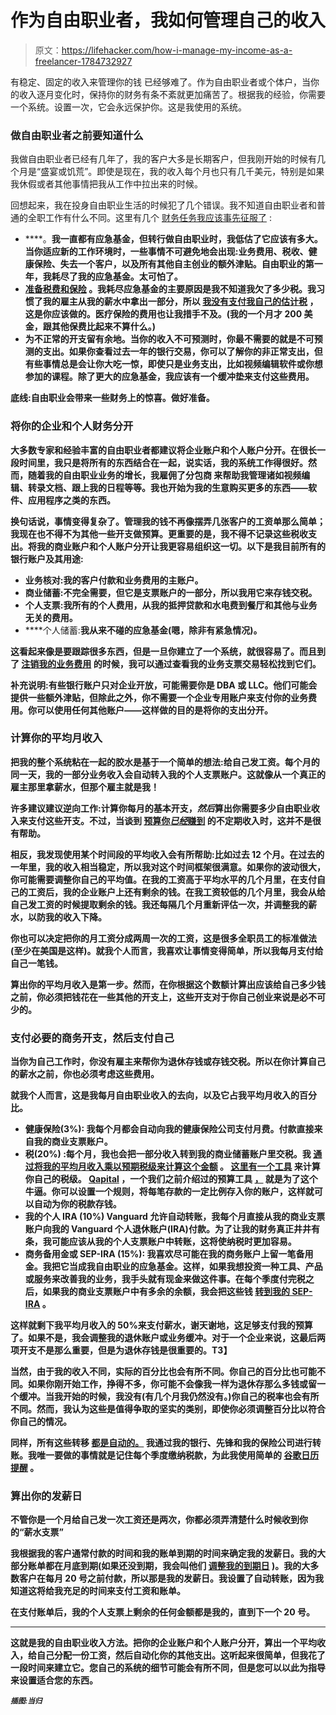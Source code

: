 # 作为自由职业者，我如何管理自己的收入

> 原文：<https://lifehacker.com/how-i-manage-my-income-as-a-freelancer-1784732927>

有稳定、固定的收入来管理你的钱 已经够难了。作为自由职业者或个体户，当你的收入逐月变化时，保持你的财务有条不紊就更加痛苦了。根据我的经验，你需要一个系统。设置一次，它会永远保护你。这是我使用的系统。



### 做自由职业者之前要知道什么

我做自由职业者已经有几年了，我的客户大多是长期客户，但我刚开始的时候有几个月是“盛宴或饥荒”。即使是现在，我的收入每个月也只有几千美元，特别是如果我休假或者其他事情把我从工作中拉出来的时候。

回想起来，我在投身自由职业生活的时候犯了几个错误。我不知道自由职业者和普通的全职工作有什么不同。这里有几个 [财务任务我应该事先征服了](http://lifehacker.com/how-to-to-better-manage-your-freelance-income-1530335057) :

*   [](http://twocents.lifehacker.com/double-your-emergency-fund-if-you-plan-to-be-self-emplo-1781924606)****。**我一直都有应急基金，但转行做自由职业时，我低估了它应该有多大。当你适应新的工作环境时，一些事情不可避免地会出现:业务费用、税收、健康保险、失去一个客户，以及所有其他自主创业的额外津贴。自由职业的第一年，我耗尽了我的应急基金。太可怕了。**
*   **[**准备税费和保险**](http://twocents.lifehacker.com/what-you-should-know-about-taxes-when-youre-a-freelance-1679003868) **。我耗尽应急基金的主要原因是我不知道我欠了多少税。我习惯了我的雇主从我的薪水中拿出一部分，所以 [我没有支付我自己的估计税](http://lifehacker.com/pay-your-estimated-taxes-online-268406) ，这是你应该做的。医疗保险的费用也让我措手不及。(我的一个月才 200 美金，跟其他保费比起来不算什么。)****
*   **为不正常的开支留有余地。当你的收入不可预测时，你最不需要的就是不可预测的支出。如果你查看过去一年的银行交易，你可以了解你的非正常支出，但有些事情总是会让你大吃一惊，即使只是业务支出，比如视频编辑软件或你想参加的课程。除了更大的应急基金，我应该有一个缓冲垫来支付这些费用。**

**底线:自由职业会带来一些财务上的惊喜。做好准备。**

### **将你的企业和个人财务分开**

**大多数专家和经验丰富的自由职业者都建议将企业账户和个人账户分开。在很长一段时间里，我只是将所有的东西结合在一起，说实话，我的系统工作得很好。然而，随着我的自由职业业务的增长，我雇佣了分包商 来帮助我管理诸如视频编辑、转录文档、跟上我的日程等等。我也开始为我的生意购买更多的东西——软件、应用程序之类的东西。**

**换句话说，事情变得复杂了。管理我的钱不再像摆弄几张客户的工资单那么简单；我现在也不得不为其他一些开支做预算。更重要的是，我不得不记录这些税收支出。将我的商业账户和个人账户分开让我更容易组织这一切。以下是我目前所有的银行账户及其用途:**

*   ****业务核对**:我的客户付款和业务费用的主账户。**
*   **商业储蓄:不完全需要，但它是支票账户的一部分，所以我用它来存钱交税。**
*   **个人支票:我所有的个人费用，从我的抵押贷款和水电费到餐厅和其他与业务无关的费用。**
*   ****个人储蓄:**我从来不碰的应急基金(嗯，除非有紧急情况)。**

**这看起来像是要跟踪很多东西，但是一旦你建立了一个系统，就很容易了。而且到了 [注销我的业务费用](https://lifehacker.com/eight-tax-deductions-you-shouldnt-overlook-when-you-fil-1769840542) 的时候，我可以通过查看我的业务支票交易轻松找到它们。** 

**补充说明:有些银行账户只对企业开放，可能需要你是 DBA 或 LLC。他们可能会提供一些额外津贴，但除此之外，你不需要一个企业专用账户来支付你的业务费用。你可以使用任何其他账户——这样做的目的是将你的支出分开。**

### **计算你的平均月收入**

**把我的整个系统粘在一起的胶水是基于一个简单的想法:给自己发工资。每个月的同一天，我的一部分业务收入会自动转入我的个人支票账户。这就像从一个真正的雇主那里拿薪水，但那个雇主就是我！**

**许多建议建议逆向工作:计算你每月的基本开支，*然后*算出你需要多少自由职业收入来支付这些开支。不过，当谈到 [预算你*已经*赚到](https://lifehacker.com/how-to-budget-when-you-dont-have-a-regular-paycheck-510000279) 的不定期收入时，这并不是很有帮助。**

**相反，我发现使用某个时间段的平均收入会有所帮助:比如过去 12 个月。在过去的一年里，我的收入相当稳定，所以我对这个时间框架很满意。如果你的波动很大，你可能需要调整你自己的平均值。在我的工资高于平均水平的几个月里，在支付自己的工资后，我的企业账户上还有剩余的钱。在我工资较低的几个月里，我会从给自己发工资的时候提取剩余的钱。我还每隔几个月重新评估一次，并调整我的薪水，以防我的收入下降。**

**你也可以决定把你的月工资分成两周一次的工资，这是很多全职员工的标准做法(至少在美国是这样)。就我个人而言，我喜欢让事情变得简单，所以我每月支付给自己一笔钱。** 

**算出你的平均月收入是第一步。然而，在你根据这个数额计算出应该给自己多少钱之前，你必须把钱花在一些其他的开支上，这些开支对于你自己创业来说是必不可少的。** 

### **支付必要的商务开支，然后支付自己**

**当你为自己工作时，你没有雇主来帮你为退休存钱或存钱交税。所以在你计算自己的薪水之前，你也必须考虑这些费用。**

**就我个人而言，这是我每月自由职业收入的去向，以及它占我平均月收入的百分比。** 

*   **健康保险(3%): 我每个月都会自动向我的健康保险公司支付月费。付款直接来自我的商业支票账户。**
*   ****税(20%)** :每个月，我也会把一部分收入转到我的商业储蓄账户里交税。我 [通过将我的平均月收入乘以预期税级来计算这个金额](http://lifehacker.com/how-do-you-set-aside-estimated-tax-payments-5050085) 。 [这里有一个工具](https://www.taxact.com/tools/tax-bracket-calculator.asp) 来计算你自己的税级。
    [Qapital](https://www.qapital.com/) ，一个我们之前介绍过的预算工具 [，](http://twocents.lifehacker.com/qapital-boosts-your-savings-goals-with-the-power-of-aut-1775769618) 就是为了这个牛逼。你可以设置一个规则，将每笔存款的一定比例存入你的账户，这样就可以自动为你的税款存钱。** 
*   ****我的个人 IRA (10%)** Vanguard 允许自动转账，我每个月直接从我的商业支票账户向我的 Vanguard 个人退休账户(IRA)付款。为了让我的财务真正井井有条，我可能应该从我的个人支票账户中转账，这将使纳税时更加容易。** 
*   **商务备用金或 SEP-IRA (15%): 我喜欢尽可能在我的商务账户上留一笔备用金。我把它当成我自由职业的应急基金。这样，如果我想投资一种工具、产品或服务来改善我的业务，我手头就有现金来做这件事。在每个季度付完税之后，如果我的商业支票账户中有多余的余额，我会把这些钱 [转到我的 SEP-IRA](http://twocents.lifehacker.com/a-basic-guide-to-retirement-plans-when-your-employer-do-1657644936) 。**

**这样就剩下我平均月收入的 50%来支付薪水，谢天谢地，这足够支付我的预算了。如果不是，我会调整我的退休账户或业务缓冲。对于一个企业来说，这最后两项开支不是那么重要，但是为退休存钱是很重要的。T3】**

**当然，由于我的收入不同，实际的百分比也会有所不同。你自己的百分比也可能不同。如果你刚开始工作，挣得不多，你可能不会像我一样为退休存那么多钱或留一个缓冲。当我开始的时候，我没有(有几个月我仍然没有。)你自己的税率也会有所不同。然而，我认为这些是值得争取的坚实的类别，即使你必须调整百分比以符合你自己的情况。**

**同样，所有这些转移 [都是自动的。](https://lifehacker.com/how-to-automate-your-finances-and-save-money-explained-1723625611) 我通过我的银行、先锋和我的保险公司进行转账。我唯一要做的事情就是记住每个季度缴纳税款，为此我使用简单的 [谷歌日历提醒](http://lifehacker.com/set-google-calendar-alerts-to-gentle-reminder-mode-for-5490237) 。**

### **算出你的发薪日**

**不管你是一个月给自己发一次工资还是两次，你都必须弄清楚什么时候收到你的“薪水支票”**

**我根据我的客户通常付款的时间和我的账单到期的时间来确定我的发薪日。我的大部分账单都在月底到期(如果还没到期，我会叫他们 [调整我的到期日](http://twocents.lifehacker.com/most-bill-providers-and-credit-card-issuers-let-you-cha-1784711419#_ga=1.120441992.1268082208.1431441811) )。我的大多数客户在每月 20 号之前付款，所以那是我的发薪日。我设置了自动转账，因为我知道这将给我充足的时间来支付工资和账单。**

**在支付账单后，我的个人支票上剩余的任何金额都是我的，直到下一个 20 号。**

* * *

**这就是我的自由职业收入方法。把你的企业账户和个人账户分开，算出一个平均收入，给自己分配一份工资，然后自动化你的其他支出。这听起来很简单，但我花了一段时间来建立它。您自己的系统的细节可能会有所不同，但是您可以以此为指导来设置适合您的东西。** 

***<small>插图:当归</small>***